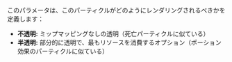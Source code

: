 このパラメータは、このパーティクルがどのようにレンダリングされるべきかを定義します：

* **不透明:** ミップマッピングなしの透明（死亡パーティクルに似ている）
* **半透明:** 部分的に透明で、最もリソースを消費するオプション（ポーション効果のパーティクルに似ている）
